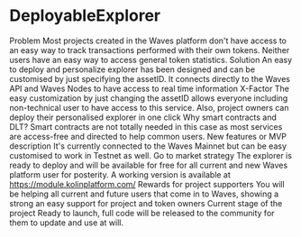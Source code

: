 # DeployableExplorer
Problem  Most projects created in the Waves platform don't have access to an easy way to track transactions performed with their own tokens. Neither users have an easy way to access general token statistics. Solution  An easy to deploy and personalize explorer has been designed and can be customised by just specifying the assetID. It connects directly to the Waves API and Waves Nodes to have access to real time information X-Factor  The easy customization by just changing the assetID allows everyone including non-technical user to have access to this service. Also, project owners can deploy their personalised explorer in one click Why smart contracts and DLT?  Smart contracts are not totally needed in this case as most services are access-free and directed to help common users. New features or MVP description  It's currently connected to the Waves Mainnet but can be easy customised to work in Testnet as well. Go to market strategy  The explorer is ready to deploy and will be available for free for all current and new Waves platform user for posterity.  A working version is available at https://module.kolinplatform.com/ Rewards for project supporters  You will be helping all current and future users that come in to Waves, showing a strong an easy support for project and token owners Current stage of the project  Ready to launch, full code will be released to the community for them to update and use at will.
